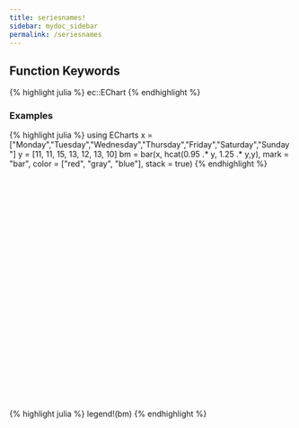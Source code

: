 ```yaml
---
title: seriesnames!
sidebar: mydoc_sidebar
permalink: /seriesnames
---
```


## Function Keywords
{% highlight julia %}
ec::EChart
{% endhighlight %}

### Examples
{% highlight julia %}
using ECharts
x = ["Monday","Tuesday","Wednesday","Thursday","Friday","Saturday","Sunday"]
y = [11, 11, 15, 13, 12, 13, 10]
bm = bar(x, hcat(0.95 .* y, 1.25 .* y,y), mark = "bar", color = ["red", "gray", "blue"], stack = true)
{% endhighlight %}

<div id="legend1" style="height:400px;width:800px;"></div>
<script type="text/javascript">
    // Initialize after dom ready
    var myChart = echarts.init(document.getElementById("legend1"));

    // Load data into the ECharts instance
    myChart.setOption({"xAxis":[{"scale":false,"gridIndex":0,"splitNumber":5,"minInterval":0,"silent":true,"data":["Monday","Tuesday","Wednesday","Thursday","Friday","Saturday","Sunday"],"inverse":false,"type":"category","nameLocation":"start","nameGap":15}],"yAxis":[{"scale":false,"gridIndex":0,"splitNumber":5,"minInterval":0,"silent":true,"inverse":false,"type":"value","nameLocation":"start","nameGap":15}],"toolbox":{"feature":{},"itemSize":15,"orient":"vertical","height":"auto","zlevel":0,"z":2,"itemGap":10,"right":"auto","top":"center","width":"auto","show":false,"showTitle":true},"color":["red","gray","blue"],"title":{"left":"left","borderColor":"transparent","bottom":"auto","padding":5,"zlevel":0,"borderWidth":1,"target":"blank","z":2,"itemGap":5,"shadowOffsetY":0,"shadowOffsetX":0,"right":"auto","top":"auto","subtarget":"blank","show":true},"series":[{"stack":1,"data":[10.45,10.45,14.25,12.35,11.399999999999999,12.35,9.5],"smooth":false,"minSize":"0%","type":"bar","maxSize":"100%"},{"stack":1,"data":[13.75,13.75,18.75,16.25,15.0,16.25,12.5],"smooth":false,"minSize":"0%","type":"bar","maxSize":"100%"},{"stack":1,"data":[11.0,11.0,15.0,13.0,12.0,13.0,10.0],"smooth":false,"minSize":"0%","type":"bar","maxSize":"100%"}]});
</script>


{% highlight julia %}
legend!(bm)
{% endhighlight %}

<div id="legend_ex" style="height:400px;width:800px;"></div>
<script type="text/javascript">
    // Initialize after dom ready
    var myChart = echarts.init(document.getElementById("legend_ex"));

    // Load data into the ECharts instance
    myChart.setOption({"xAxis":[{"scale":false,"gridIndex":0,"splitNumber":5,"minInterval":0,"silent":true,"data":["Monday","Tuesday","Wednesday","Thursday","Friday","Saturday","Sunday"],"inverse":false,"type":"category","nameLocation":"start","nameGap":15}],"yAxis":[{"scale":false,"gridIndex":0,"splitNumber":5,"minInterval":0,"silent":true,"inverse":false,"type":"value","nameLocation":"start","nameGap":15}],"toolbox":{"feature":{},"itemSize":15,"orient":"vertical","height":"auto","zlevel":0,"z":2,"itemGap":10,"right":"auto","top":"center","width":"auto","show":false,"showTitle":true},"charttype":"xy plot","color":["red","gray","blue"],"title":{"left":"left","borderColor":"transparent","bottom":"auto","padding":5,"zlevel":0,"borderWidth":1,"target":"blank","z":2,"itemGap":5,"shadowOffsetY":0,"shadowOffsetX":0,"right":"auto","top":"auto","subtarget":"blank","show":true},"series":[{"name":"Series 1","stack":1,"data":[10.45,10.45,14.25,12.35,11.399999999999999,12.35,9.5],"smooth":false,"minSize":"0%","type":"bar","maxSize":"100%"},{"name":"Series 2","stack":1,"data":[13.75,13.75,18.75,16.25,15.0,16.25,12.5],"smooth":false,"minSize":"0%","type":"bar","maxSize":"100%"},{"name":"Series 3","stack":1,"data":[11.0,11.0,15.0,13.0,12.0,13.0,10.0],"smooth":false,"minSize":"0%","type":"bar","maxSize":"100%"}],"legend":{"itemWidth":25,"data":["Series 1","Series 2","Series 3"],"borderColor":"transparent","orient":"horizontal","bottom":"auto","height":"auto","zlevel":0,"padding":5,"borderWidth":1,"z":2,"align":"auto","itemGap":10,"itemHeight":14,"backgroundColor":"transparent","shadowOffsetY":0,"shadowOffsetX":0,"right":"auto","top":"auto","width":"auto","selectedMode":true,"show":true}});
</script>

